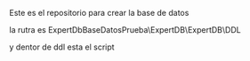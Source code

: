 

Este es el repositorio para crear la base de datos 



la rutra es 
ExpertDbBaseDatosPrueba\ExpertDB\ExpertDB\DDL

y dentor de ddl esta el script